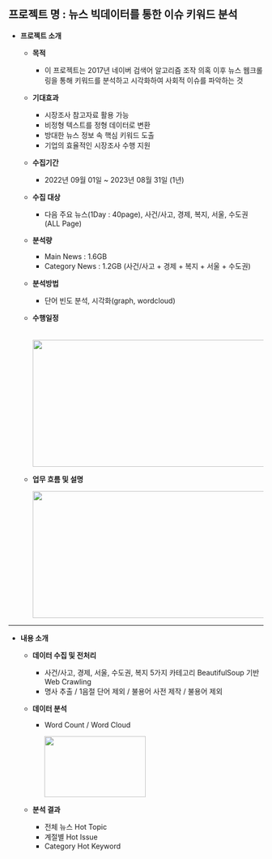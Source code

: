 프로젝트 명 : 뉴스 빅데이터를 통한 이슈 키워드 분석
---

- **프로젝트 소개**

  - **목적**
    - 이 프로젝트는 2017년 네이버 검색어 알고리즘 조작 의혹 이후 뉴스 웹크롤링을 통해 키워드를 분석하고 시각화하여 사회적 이슈를 파악하는 것

  - **기대효과**
    - 시장조사 참고자료 활용 가능
    - 비정형 텍스트를 정형 데이터로 변환
    - 방대한 뉴스 정보 속 핵심 키워드 도출
    - 기업의 효율적인 시장조사 수행 지원

  - **수집기간**
    - 2022년 09월 01일 ~ 2023년 08월 31일 (1년) 

  - **수집 대상**
    - 다음 주요 뉴스(1Day : 40page), 사건/사고, 경제, 복지, 서울, 수도권(ALL Page)

  - **분석량**
    - Main News : 1.6GB
    - Category News : 1.2GB (사건/사고 + 경제 + 복지 + 서울 + 수도권) 

  - **분석방법**
    - 단어 빈도 분석, 시각화(graph, wordcloud)

  - **수행일정**
    
    　 <img src="https://github.com/JEMinn/Web-crawling-Wordcloud/assets/160000163/e087e7ab-c364-4f81-90f1-37b95bdf4671"  width="600" height="250"/>

  - **업무 흐름 및 설명**
    
    <img src="https://github.com/JEMinn/Web-crawling-Wordcloud/assets/160000163/8293a087-a528-4954-b481-50b614f6dd86"  width="600" height="250"/>

---

- **내용 소개**

  - **데이터 수집 및 전처리**
    - 사건/사고, 경제, 서울, 수도권, 복지 5가지 카테고리 BeautifulSoup 기반 Web Crawling
    - 명사 추출 / 1음절 단어 제외 / 불용어 사전 제작 / 불용어 제외

  - **데이터 분석**
    - Word Count / Word Cloud
      
      <img src="https://github.com/JEMinn/Web-crawling-Wordcloud/assets/160000163/d3cd4e7d-6966-4366-8053-93d8e7ee13f6"  width="200" height="120"/>

  - **분석 결과**
    - 전체 뉴스 Hot Topic
    - 계절별 Hot Issue
    - Category Hot Keyword



